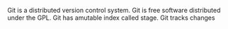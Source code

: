 Git is a distributed version control system.
Git is free software distributed under the GPL.
Git has amutable index called stage.
Git tracks changes